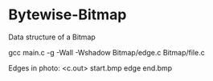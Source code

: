 # Bytewise-Bitmap
Data structure of a Bitmap

gcc main.c -g -Wall -Wshadow Bitmap/edge.c Bitmap/file.c

Edges in photo: <c.out> start.bmp edge end.bmp 
